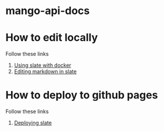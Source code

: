 # mango-api-docs

# How to edit locally

Follow these links
1. [Using slate with docker](https://github.com/slatedocs/slate/wiki/Using-Slate-in-Docker)
2. [Editing markdown in slate](https://github.com/slatedocs/slate/wiki/Markdown-Syntax)

# How to deploy to github pages

Follow these links
1. [Deploying slate](https://github.com/slatedocs/slate/wiki/Deploying-Slate)
